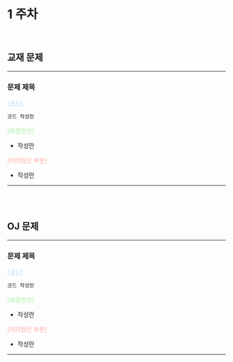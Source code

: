 # 1 주차
<br>

## 교재 문제
---
### 문제 제목
<p style="color: #adf;">[코드]<p>

```java
코드 작성란
```

<p style="color: #aea;">[해결방안]<p>

- 작성란

<p style="color: #faa;">[어려웠던 부분]<p>

- 작성란
---

<br><br>

## OJ 문제

---
### 문제 제목
<p style="color: #adf;">[코드]<p>

```java
코드 작성란
```

<p style="color: #aea;">[해결방안]<p>

- 작성란

<p style="color: #faa;">[어려웠던 부분]<p>

- 작성란
---